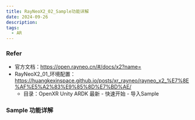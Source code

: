 ```yaml
---
title: RayNeoX2_02_Sample功能详解
date: 2024-09-26
description: 
tags:
  - AR
---
```

### Refer
- 官方文档：https://open.rayneo.cn/#/docs/x2?name=
- RayNeoX2_01_环境配置：https://huangkexinspace.github.io/posts/xr_rayneo/rayneo_x2_%E7%8E%AF%E5%A2%83%E9%85%8D%E7%BD%AE/
	- 目录：OpenXR Unity ARDK 最新 - 快速开始 - 导入Sample
### Sample 功能详解
